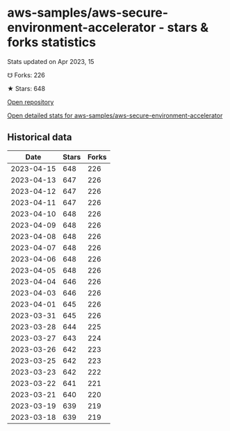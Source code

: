 # aws-samples/aws-secure-environment-accelerator - stars & forks statistics

Stats updated on Apr 2023, 15

☋ Forks: 226

★ Stars: 648

[Open repository](https://github.com/aws-samples/aws-secure-environment-accelerator)

[Open detailed stats for aws-samples/aws-secure-environment-accelerator](https://reviewgithub.com/rep/aws-samples/aws-secure-environment-accelerator)

## Historical data
| Date | Stars | Forks |
|------|-------|-------|
| 2023-04-15 | 648 | 226 | 
| 2023-04-13 | 647 | 226 | 
| 2023-04-12 | 647 | 226 | 
| 2023-04-11 | 647 | 226 | 
| 2023-04-10 | 648 | 226 | 
| 2023-04-09 | 648 | 226 | 
| 2023-04-08 | 648 | 226 | 
| 2023-04-07 | 648 | 226 | 
| 2023-04-06 | 648 | 226 | 
| 2023-04-05 | 648 | 226 | 
| 2023-04-04 | 646 | 226 | 
| 2023-04-03 | 646 | 226 | 
| 2023-04-01 | 645 | 226 | 
| 2023-03-31 | 645 | 226 | 
| 2023-03-28 | 644 | 225 | 
| 2023-03-27 | 643 | 224 | 
| 2023-03-26 | 642 | 223 | 
| 2023-03-25 | 642 | 223 | 
| 2023-03-23 | 642 | 222 | 
| 2023-03-22 | 641 | 221 | 
| 2023-03-21 | 640 | 220 | 
| 2023-03-19 | 639 | 219 | 
| 2023-03-18 | 639 | 219 | 

